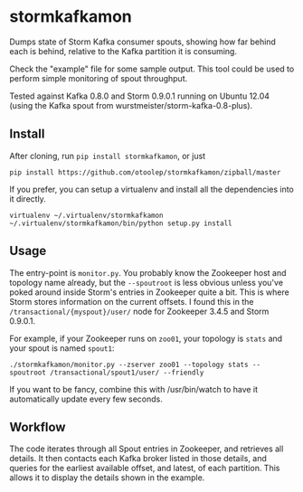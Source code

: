 # stormkafkamon

Dumps state of Storm Kafka consumer spouts, showing how far behind each is behind,
relative to the Kafka partition it is consuming.

Check the "example" file for some sample output. This tool could be used to perform
simple monitoring of spout throughput.

Tested against Kafka 0.8.0 and Storm 0.9.0.1 running on Ubuntu 12.04
(using the Kafka spout from wurstmeister/storm-kafka-0.8-plus).

## Install

After cloning, run `pip install stormkafkamon`, or just

```
pip install https://github.com/otoolep/stormkafkamon/zipball/master
```

If you prefer, you can setup a virtualenv and install all the dependencies into it directly.

    virtualenv ~/.virtualenv/stormkafkamon
    ~/.virtualenv/stormkafkamon/bin/python setup.py install

## Usage

The entry-point is `monitor.py`. You probably know the Zookeeper host and topology name already,
but the `--spoutroot` is less obvious unless you've poked around inside Storm's entries in Zookeeper
quite a bit. This is where Storm stores information on the current offsets. I found this in the
`/transactional/{myspout}/user/` node for Zookeeper 3.4.5 and Storm 0.9.0.1.

For example, if your Zookeeper runs on `zoo01`, your topology is `stats` and your spout is named `spout1`:

    ./stormkafkamon/monitor.py --zserver zoo01 --topology stats --spoutroot /transactional/spout1/user/ --friendly

If you want to be fancy, combine this with /usr/bin/watch to have it automatically update every few seconds.

## Workflow

The code iterates through all Spout entries in Zookeeper, and retrieves all details. It then
contacts each Kafka broker listed in those details, and queries for the earliest available
offset, and latest, of each partition. This allows it to display the details shown in the example.

